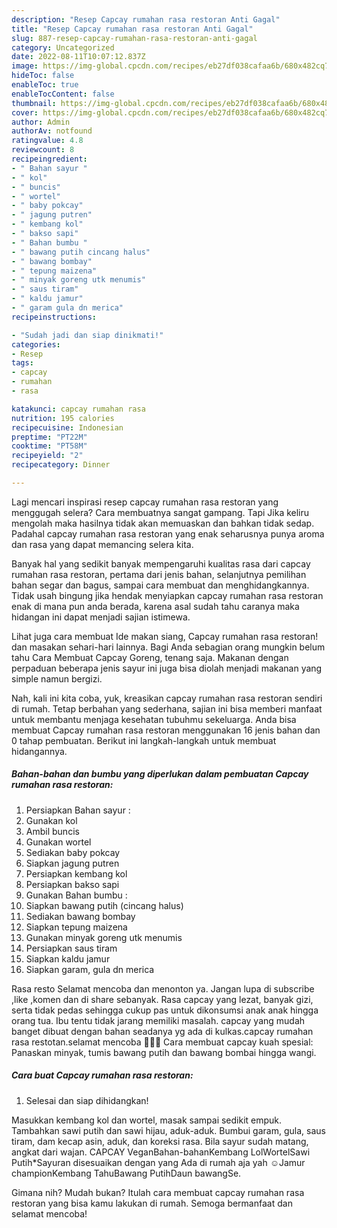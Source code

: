 ```yaml
---
description: "Resep Capcay rumahan rasa restoran Anti Gagal"
title: "Resep Capcay rumahan rasa restoran Anti Gagal"
slug: 887-resep-capcay-rumahan-rasa-restoran-anti-gagal
category: Uncategorized
date: 2022-08-11T10:07:12.837Z
image: https://img-global.cpcdn.com/recipes/eb27df038cafaa6b/680x482cq70/capcay-rumahan-rasa-restoran-foto-resep-utama.jpg
hideToc: false
enableToc: true
enableTocContent: false
thumbnail: https://img-global.cpcdn.com/recipes/eb27df038cafaa6b/680x482cq70/capcay-rumahan-rasa-restoran-foto-resep-utama.jpg
cover: https://img-global.cpcdn.com/recipes/eb27df038cafaa6b/680x482cq70/capcay-rumahan-rasa-restoran-foto-resep-utama.jpg
author: Admin
authorAv: notfound
ratingvalue: 4.8
reviewcount: 8
recipeingredient:
- " Bahan sayur "
- " kol"
- " buncis"
- " wortel"
- " baby pokcay"
- " jagung putren"
- " kembang kol"
- " bakso sapi"
- " Bahan bumbu "
- " bawang putih cincang halus"
- " bawang bombay"
- " tepung maizena"
- " minyak goreng utk menumis"
- " saus tiram"
- " kaldu jamur"
- " garam gula dn merica"
recipeinstructions:

- "Sudah jadi dan siap dinikmati!"
categories:
- Resep
tags:
- capcay
- rumahan
- rasa

katakunci: capcay rumahan rasa 
nutrition: 195 calories
recipecuisine: Indonesian
preptime: "PT22M"
cooktime: "PT58M"
recipeyield: "2"
recipecategory: Dinner

---
```



Lagi mencari inspirasi resep capcay rumahan rasa restoran yang menggugah selera? Cara membuatnya sangat gampang. Tapi Jika keliru mengolah maka hasilnya tidak akan memuaskan dan bahkan tidak sedap. Padahal capcay rumahan rasa restoran yang enak seharusnya punya aroma dan rasa yang dapat memancing selera kita.


Banyak hal yang sedikit banyak mempengaruhi kualitas rasa dari capcay rumahan rasa restoran, pertama dari jenis bahan, selanjutnya pemilihan bahan segar dan bagus, sampai cara membuat dan menghidangkannya. Tidak usah bingung jika hendak menyiapkan capcay rumahan rasa restoran enak di mana pun anda berada, karena asal sudah tahu caranya maka hidangan ini dapat menjadi sajian istimewa.

Lihat juga cara membuat Ide makan siang, Capcay rumahan rasa restoran! dan masakan sehari-hari lainnya. Bagi Anda sebagian orang mungkin belum tahu Cara Membuat Capcay Goreng, tenang saja. Makanan dengan perpaduan beberapa jenis sayur ini juga bisa diolah menjadi makanan yang simple namun bergizi.


Nah, kali ini kita coba, yuk, kreasikan capcay rumahan rasa restoran sendiri di rumah. Tetap berbahan yang sederhana, sajian ini bisa memberi manfaat untuk membantu menjaga kesehatan tubuhmu sekeluarga. Anda bisa membuat Capcay rumahan rasa restoran menggunakan 16 jenis bahan dan 0 tahap pembuatan. Berikut ini langkah-langkah untuk membuat hidangannya.

<!--inarticleads1-->

##### Bahan-bahan dan bumbu yang diperlukan dalam pembuatan Capcay rumahan rasa restoran:

1. Persiapkan  Bahan sayur :
1. Gunakan  kol
1. Ambil  buncis
1. Gunakan  wortel
1. Sediakan  baby pokcay
1. Siapkan  jagung putren
1. Persiapkan  kembang kol
1. Persiapkan  bakso sapi
1. Gunakan  Bahan bumbu :
1. Siapkan  bawang putih (cincang halus)
1. Sediakan  bawang bombay
1. Siapkan  tepung maizena
1. Gunakan  minyak goreng utk menumis
1. Persiapkan  saus tiram
1. Siapkan  kaldu jamur
1. Siapkan  garam, gula dn merica


Rasa resto Selamat mencoba dan menonton ya. Jangan lupa di subscribe ,like ,komen dan di share sebanyak. Rasa capcay yang lezat, banyak gizi, serta tidak pedas sehingga cukup pas untuk dikonsumsi anak anak hingga orang tua. Ibu tentu tidak jarang memiliki masalah. capcay yang mudah banget dibuat dengan bahan seadanya yg ada di kulkas.capcay rumahan rasa restotan.selamat mencoba 🙏🙏🙏 Cara membuat capcay kuah spesial: Panaskan minyak, tumis bawang putih dan bawang bombai hingga wangi. 

<!--inarticleads2-->

##### Cara buat Capcay rumahan rasa restoran:


1. Selesai dan siap dihidangkan!

Masukkan kembang kol dan wortel, masak sampai sedikit empuk. Tambahkan sawi putih dan sawi hijau, aduk-aduk. Bumbui garam, gula, saus tiram, dam kecap asin, aduk, dan koreksi rasa. Bila sayur sudah matang, angkat dari wajan. CAPCAY VeganBahan-bahanKembang LolWortelSawi Putih*Sayuran disesuaikan dengan yang Ada di rumah aja yah ☺️Jamur championKembang TahuBawang PutihDaun bawangSe. 

Gimana nih? Mudah bukan? Itulah cara membuat capcay rumahan rasa restoran yang bisa kamu lakukan di rumah. Semoga bermanfaat dan selamat mencoba!
